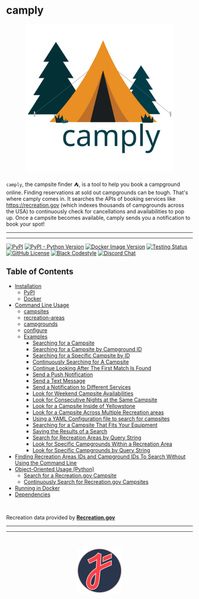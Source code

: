 # camply

<div align="center">
<a href="https://github.com/juftin/camply">
  <img src="https://raw.githubusercontent.com/juftin/camply/main/docs/_static/camply.svg"
    width="400" height="400" alt="camply">
</a>
</div>

`camply`, the campsite finder ⛺️, is a tool to help you book a campground online. Finding
reservations at sold out campgrounds can be tough. That's where camply comes in. It searches the
APIs of booking services like https://recreation.gov (which indexes thousands of campgrounds across
the USA) to continuously check for cancellations and availabilities to pop up. Once a campsite
becomes available, camply sends you a notification to book your spot!

___________
___________

[![PyPI](https://img.shields.io/pypi/v/camply?color=blue&label=⛺️camply)](https://github.com/juftin/camply)
[![PyPI - Python Version](https://img.shields.io/pypi/pyversions/camply)](https://pypi.python.org/pypi/camply/)
[![Docker Image Version](https://img.shields.io/docker/v/juftin/camply?color=blue&label=docker&logo=docker)](https://hub.docker.com/r/juftin/camply)
[![Testing Status](https://github.com/juftin/camply/actions/workflows/tests.yaml/badge.svg?branch=main)](https://github.com/juftin/camply/actions/workflows/tests.yaml)
[![GitHub License](https://img.shields.io/github/license/juftin/camply?color=blue&label=License)](https://github.com/juftin/camply/blob/main/LICENSE)
[![Black Codestyle](https://img.shields.io/badge/code%20style-black-000000.svg)]()
[![Discord Chat](https://img.shields.io/static/v1?label=chat&message=discord&color=blue&logo=discord)](https://discord.gg/qZDr78kKvB)


## Table of Contents

- [Installation](installation.md)
    * [PyPI](installation.md#pypi)
    * [Docker](installation.md#docker)
- [Command Line Usage](command_line_usage.md)
    * [campsites](command_line_usage.md#campsites)
    * [recreation-areas](command_line_usage.md#recreation-areas)
    * [campgrounds](command_line_usage.md#campgrounds)
    * [configure](command_line_usage.md#configure)
    * [Examples](command_line_usage.md#examples)
        + [Searching for a Campsite](command_line_usage.md#searching-for-a-campsite)
        + [Searching for a Campsite by Campground ID](command_line_usage.md#searching-for-a-campsite-by-campground-id)
        + [Searching for a Specific Campsite by ID](command_line_usage.md#searching-for-a-specific-campsite-by-id)
        + [Continuously Searching for A Campsite](command_line_usage.md#continuously-searching-for-a-campsite)
        + [Continue Looking After The First Match Is Found](command_line_usage.md#continue-looking-after-the-first-match-is-found)
        + [Send a Push Notification](command_line_usage.md#send-a-push-notification)
        + [Send a Text Message](command_line_usage.md#send-a-text-message)
        + [Send a Notification to Different Services](command_line_usage.md#send-a-notification-to-different-services)
        + [Look for Weekend Campsite Availabilities](command_line_usage.md#look-for-weekend-campsite-availabilities)
        + [Look for Consecutive Nights at the Same Campsite](command_line_usage.md#look-for-consecutive-nights-at-the-same-campsite)
        + [Look for a Campsite Inside of Yellowstone](command_line_usage.md#look-for-a-campsite-inside-of-yellowstone)
        + [Look for a Campsite Across Multiple Recreation areas](command_line_usage.md#look-for-a-campsite-across-multiple-recreation-areas)
        + [Using a YAML Configuration file to search for campsites](command_line_usage.md#using-a-yaml-configuration-file-to-search-for-campsites)
        + [Searching for a Campsite That Fits Your Equipment](command_line_usage.md#searching-for-a-campsite-that-fits-your-equipment)
        + [Saving the Results of a Search](command_line_usage.md#saving-the-results-of-a-search)
        + [Search for Recreation Areas by Query String](command_line_usage.md#search-for-recreation-areas-by-query-string)
        + [Look for Specific Campgrounds Within a Recreation Area](command_line_usage.md#look-for-specific-campgrounds-within-a-recreation-area)
        + [Look for Specific Campgrounds by Query String](command_line_usage.md#look-for-specific-campgrounds-by-query-string)
- [Finding Recreation Areas IDs and Campground IDs To Search Without Using the Command Line](command_line_usage.md#finding-recreation-areas-ids-and-campground-ids-to-search-without-using-the-command-line)
- [Object-Oriented Usage (Python)](python.md)
    * [Search for a Recreation.gov Campsite](python.md#search-for-a-recreationgov-campsite)
    * [Continuously Search for Recreation.gov Campsites](python.md#continuously-search-for-recreationgov-campsites)
- [Running in Docker](docker.md)
- [Dependencies](dependencies.md)


<br/>

Recreation data provided by [**Recreation.gov**](https://ridb.recreation.gov/)

___________
___________

<br/>

[<p align="center" ><img src="https://raw.githubusercontent.com/juftin/juftin/main/static/juftin.png" width="120" height="120"  alt="juftin logo"> </p>](https://github.com/juftin)
